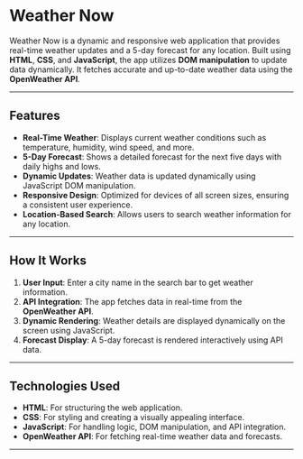 # Weather Now

Weather Now is a dynamic and responsive web application that provides real-time weather updates and a 5-day forecast for any location. Built using **HTML**, **CSS**, and **JavaScript**, the app utilizes **DOM manipulation** to update data dynamically. It fetches accurate and up-to-date weather data using the **OpenWeather API**.

---

## Features

- **Real-Time Weather**: Displays current weather conditions such as temperature, humidity, wind speed, and more.
- **5-Day Forecast**: Shows a detailed forecast for the next five days with daily highs and lows.
- **Dynamic Updates**: Weather data is updated dynamically using JavaScript DOM manipulation.
- **Responsive Design**: Optimized for devices of all screen sizes, ensuring a consistent user experience.
- **Location-Based Search**: Allows users to search weather information for any location.

---

## How It Works

1. **User Input**: Enter a city name in the search bar to get weather information.
2. **API Integration**: The app fetches data in real-time from the **OpenWeather API**.
3. **Dynamic Rendering**: Weather details are displayed dynamically on the screen using JavaScript.
4. **Forecast Display**: A 5-day forecast is rendered interactively using API data.

---

## Technologies Used

- **HTML**: For structuring the web application.
- **CSS**: For styling and creating a visually appealing interface.
- **JavaScript**: For handling logic, DOM manipulation, and API integration.
- **OpenWeather API**: For fetching real-time weather data and forecasts.

---

